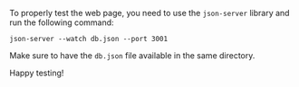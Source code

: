 To properly test the web page, you need to use the `json-server` library and run the following command:

```
json-server --watch db.json --port 3001
```

Make sure to have the `db.json` file available in the same directory.

Happy testing!

